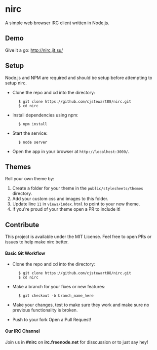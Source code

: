 # nirc
A simple web browser IRC client written in Node.js.

## Demo

Give it a go: http://nirc.jit.su/

## Setup
Node.js and NPM are required and should be setup before attempting to setup nirc.

- Clone the repo and cd into the directory:

```
      $ git clone https://github.com/cjstewart88/nirc.git
      $ cd nirc
```

- Install dependencies using npm:

```
      $ npm install
```

- Start the service:

```
      $ node server
```

- Open the app in your browser at `http://localhost:3000/`.

## Themes
Roll your own theme by:

1. Create a folder for your theme in the `public/stylesheets/themes` directory.
1. Add your custom css and images to this folder.
2. Update line `11` in `views/index.html` to point to your new theme.
3. If you're proud of your theme open a PR to include it!

## Contribute
This project is available under the MIT License. Feel free to open PRs or issues to
help make nirc better.

#### Basic Git Workflow

- Clone the repo and cd into the directory:

```
      $ git clone https://github.com/cjstewart88/nirc.git
      $ cd nirc
```

- Make a branch for your fixes or new features:

```
      $ git checkout -b branch_name_here
```

- Make your changes, test to make sure they work and make sure no previous
functionality is broken.

- Push to your fork Open a Pull Request!

#### Our IRC Channel
Join us in **#nirc** on **irc.freenode.net** for disscussion or to just say hey!
